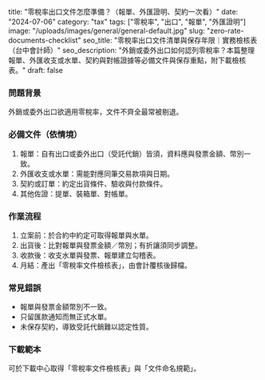 title: "零稅率出口文件怎麼準備？（報單、外匯證明、契約一次看）"
date: "2024-07-06"
category: "tax"
tags: ["零稅率", "出口", "報單", "外匯證明"]
image: "/uploads/images/general/general-default.jpg"
slug: "zero-rate-documents-checklist"
seo_title: "零稅率出口文件清單與保存年限｜實務檢核表（台中會計師）"
seo_description: "外銷或委外出口如何認列零稅率？本篇整理報單、外匯收支或水單、契約與對帳證據等必備文件與保存重點，附下載檢核表。"
draft: false


### 問題背景
外銷或委外出口欲適用零稅率，文件不齊全最常被剔退。

### 必備文件（依情境）
1. 報單：自有出口或委外出口（受託代銷）皆須，資料應與發票金額、幣別一致。
2. 外匯收支或水單：需能對應同筆交易款項與日期。
3. 契約或訂單：約定出貨條件、驗收與付款條件。
4. 其他佐證：提單、裝箱單、對帳單。

### 作業流程
1. 立案前：於合約中約定可取得報單與水單。
2. 出貨後：比對報單與發票金額／幣別；有折讓須同步調整。
3. 收款後：收支水單與發票、報單建立勾稽表。
4. 月結：產出「零稅率文件檢核表」，由會計覆核後歸檔。

### 常見錯誤
- 報單與發票金額幣別不一致。
- 只留匯款通知而無正式水單。
- 未保存契約，導致受託代銷難以認定性質。

### 下載範本
可於下載中心取得「零稅率文件檢核表」與「文件命名規範」。

